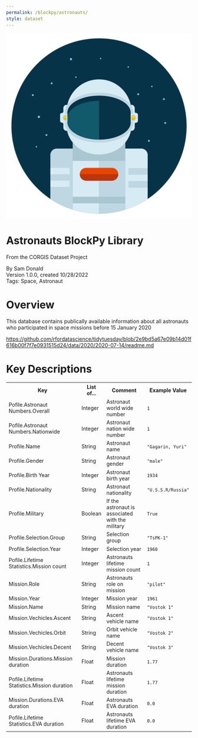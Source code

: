```yaml
---
permalink: /blockpy/astronauts/
style: dataset
---
```


<img class="img-thumbnail float-right"
     src="/images/datasets/astronauts-icon.png"
     alt="astronauts icon"
     role="presentation">

# Astronauts BlockPy Library

<p class='lead'>From the CORGIS Dataset Project</p>

<span class='text-muted'>By Sam Donald</span><br>
<span class='text-muted'>Version 1.0.0, created 10/28/2022</span><br>
<span class='text-muted'>Tags: Space, Astronaut</span>

# Overview

This database contains publically available information about all astronauts who participated in space missions before 15 January 2020


<https://github.com/rfordatascience/tidytuesday/blob/2e9bd5a67e09b14d01f616b00f7f7e0931515d24/data/2020/2020-07-14/readme.md>




# Key Descriptions
    
<table class='table table-condensed table-striped table-bordered table-hover'>
<tr>
    <th class=''>Key</th>
    <th class=''>List of...</th>
    <th class=''>Comment</th>
    <th class=''>Example Value</th>
</tr>

<tr>
    <td>Pofile.Astronaut Numbers.Overall</td>
    <td>Integer</td> 
    <td>Astronaut world wide number</td>
    <td><code>1</code></td>
</tr>

<tr>
    <td>Pofile.Astronaut Numbers.Nationwide</td>
    <td>Integer</td> 
    <td>Astronaut nation wide number</td>
    <td><code>1</code></td>
</tr>

<tr>
    <td>Profile.Name</td>
    <td>String</td> 
    <td>Astronaut name</td>
    <td><code>"Gagarin, Yuri"</code></td>
</tr>

<tr>
    <td>Profile.Gender</td>
    <td>String</td> 
    <td>Astronaut gender</td>
    <td><code>"male"</code></td>
</tr>

<tr>
    <td>Profile.Birth Year</td>
    <td>Integer</td> 
    <td>Astronaut birth year</td>
    <td><code>1934</code></td>
</tr>

<tr>
    <td>Profile.Nationality</td>
    <td>String</td> 
    <td>Astronaut nationality</td>
    <td><code>"U.S.S.R/Russia"</code></td>
</tr>

<tr>
    <td>Profile.Military</td>
    <td>Boolean</td> 
    <td>If the astronaut is associated with the military</td>
    <td><code>True</code></td>
</tr>

<tr>
    <td>Profile.Selection.Group</td>
    <td>String</td> 
    <td>Selection group</td>
    <td><code>"TsPK-1"</code></td>
</tr>

<tr>
    <td>Profile.Selection.Year</td>
    <td>Integer</td> 
    <td>Selection year</td>
    <td><code>1960</code></td>
</tr>

<tr>
    <td>Pofile.Lifetime Statistics.Mission count</td>
    <td>Integer</td> 
    <td>Astronauts lifetime mission count</td>
    <td><code>1</code></td>
</tr>

<tr>
    <td>Mission.Role</td>
    <td>String</td> 
    <td>Astronauts role on mission</td>
    <td><code>"pilot"</code></td>
</tr>

<tr>
    <td>Mission.Year</td>
    <td>Integer</td> 
    <td>Mission year</td>
    <td><code>1961</code></td>
</tr>

<tr>
    <td>Mission.Name</td>
    <td>String</td> 
    <td>Mission name</td>
    <td><code>"Vostok 1"</code></td>
</tr>

<tr>
    <td>Mission.Vechicles.Ascent</td>
    <td>String</td> 
    <td>Ascent vehicle name</td>
    <td><code>"Vostok 1"</code></td>
</tr>

<tr>
    <td>Mission.Vechicles.Orbit</td>
    <td>String</td> 
    <td>Orbit vehicle name</td>
    <td><code>"Vostok 2"</code></td>
</tr>

<tr>
    <td>Mission.Vechicles.Decent</td>
    <td>String</td> 
    <td>Decent vehicle name</td>
    <td><code>"Vostok 3"</code></td>
</tr>

<tr>
    <td>Mission.Durations.Mission duration</td>
    <td>Float</td> 
    <td>Mission duration</td>
    <td><code>1.77</code></td>
</tr>

<tr>
    <td>Pofile.Lifetime Statistics.Mission duration</td>
    <td>Float</td> 
    <td>Astronauts lifetime mission duration</td>
    <td><code>1.77</code></td>
</tr>

<tr>
    <td>Mission.Durations.EVA duration</td>
    <td>Float</td> 
    <td>Astronauts EVA duration</td>
    <td><code>0.0</code></td>
</tr>

<tr>
    <td>Pofile.Lifetime Statistics.EVA duration</td>
    <td>Float</td> 
    <td>Astronauts lifetime EVA duration</td>
    <td><code>0.0</code></td>
</tr>

</table>